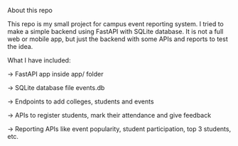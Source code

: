 About this repo

This repo is my small project for campus event reporting system. I tried to make a simple backend using FastAPI with SQLite database.
It is not a full web or mobile app, but just the backend with some APIs and reports to test the idea.

What I have included:

-> FastAPI app inside app/ folder

-> SQLite database file events.db

-> Endpoints to add colleges, students and events

-> APIs to register students, mark their attendance and give feedback

-> Reporting APIs like event popularity, student participation, top 3 students, etc.
